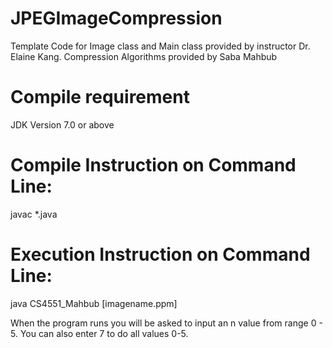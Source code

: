 # JPEGImageCompression

Template Code for Image class and Main class provided by instructor Dr. Elaine Kang.
Compression Algorithms provided by Saba Mahbub

Compile requirement
======================================
JDK Version 7.0 or above

Compile Instruction on Command Line:
======================================
javac *.java

Execution Instruction on Command Line:
======================================
java CS4551_Mahbub [imagename.ppm]



When the program runs you will be asked to input an n value from range 0 - 5. 
You can also enter 7 to do all values 0-5.
